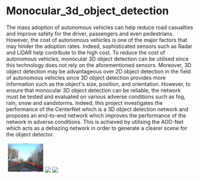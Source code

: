 # Monocular_3d_object_detection

 The mass adoption of autonomous vehicles can help reduce road casualties and improve safety for the driver, passengers and even pedestrians. However, the cost of autonomous vehicles is one of the major factors that may hinder the adoption rates. Indeed, sophisticated sensors such as Radar and LiDAR help contribute to the high cost. To reduce the cost of autonomous vehicles, monocular 3D object detection can be utilised since this technology does not rely on the aforementioned sensors. Moreover, 3D object detection may be advantageous over 2D object detection in the field of autonomous vehicles since 3D object detection provides more information such as the object's size, position, and orientation. However, to ensure that monocular 3D object detection can be reliable, the network must be tested and evaluated on various adverse conditions such as fog, rain, snow and sandstorms. Indeed, this project investigates the performance of the CenterNet which is a 3D object detection network and proposes an end-to-end network which improves the performance of the network in adverse conditions. This is achieved by utilising the AOD-Net which acts as a dehazing network in order to generate a clearer scene for the object detector.
 
<p float="left">
  <img src="/img/dehazed_objectpred_1.jpg" width="100" />
  <img src="/img2.png" width="100" /> 
  <img src="/img3.png" width="100" />
</p>
